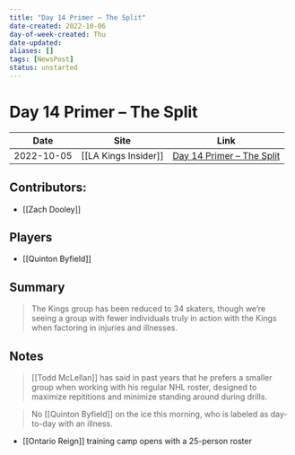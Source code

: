 ```yaml
---
title: "Day 14 Primer – The Split"
date-created: 2022-10-06
day-of-week-created: Thu
date-updated: 
aliases: []
tags: [NewsPost]
status: unstarted
---
```


# Day 14 Primer – The Split

Date | Site | Link
---|---|---
2022-10-05 | [[LA Kings Insider]] | [Day 14 Primer – The Split](https://lakingsinsider.com/2022/10/05/day-14-primer-the-split/)

## Contributors:
- [[Zach Dooley]]

## Players
- [[Quinton Byfield]]

## Summary
> The Kings group has been reduced to 34 skaters, though we’re seeing a group with fewer individuals truly in action with the Kings when factoring in injuries and illnesses.

## Notes
> [[Todd McLellan]] has said in past years that he prefers a smaller group when working with his regular NHL roster, designed to maximize repititions and minimize standing around during drills.

> No [[Quinton Byfield]] on the ice this morning, who is labeled as day-to-day with an illness.

- [[Ontario Reign]] training camp opens with a 25-person roster

